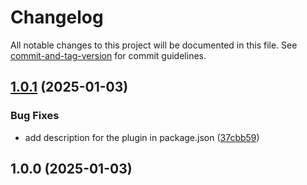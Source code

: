# Changelog

All notable changes to this project will be documented in this file. See [commit-and-tag-version](https://github.com/absolute-version/commit-and-tag-version) for commit guidelines.

## [1.0.1](https://github.com/njobnz/joplin-plugin-easy-backlinks/compare/v1.0.0...v1.0.1) (2025-01-03)


### Bug Fixes

* add description for the plugin in package.json ([37cbb59](https://github.com/njobnz/joplin-plugin-easy-backlinks/commit/37cbb5912bf9ab6a941f5e52a80137eca22e7cb2))

## 1.0.0 (2025-01-03)
